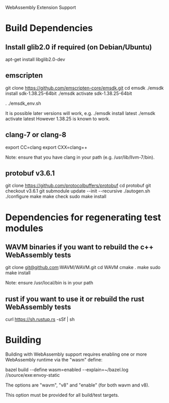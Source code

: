 WebAssembly Extension Support

# Build Dependencies

## Install glib2.0 if required (on Debian/Ubuntu)

apt-get install libglib2.0-dev

## emscripten

git clone https://github.com/emscripten-core/emsdk.git
cd emsdk
./emsdk install sdk-1.38.25-64bit
./emsdk activate sdk-1.38.25-64bit

. ./emsdk\_env.sh

It is possible later versions will work, e.g.
./emsdk install latest
./emsdk activate latest
However 1.38.25 is known to work.

## clang-7 or clang-8

export CC=clang
export CXX=clang++

Note: ensure that you have clang in your path (e.g. /usr/lib/llvm-7/bin).

## protobuf v3.6.1

git clone https://github.com/protocolbuffers/protobuf
cd protobuf
git checkout v3.6.1
git submodule update --init --recursive
./autogen.sh
./configure
make
make check
sudo make install

# Dependencies for regenerating test modules

## WAVM binaries if you want to rebuild the c++ WebAssembly tests

git clone git@github.com:WAVM/WAVM.git
cd WAVM
cmake .
make
sudo make install

Note: ensure /usr/local/bin is in your path

## rust if you want to use it or rebuild the rust WebAssembly tests

curl https://sh.rustup.rs -sSf | sh

# Building

Building with WebAssembly support requires enabling one or more WebAssembly runtime via the "wasm" define:

bazel build --define wasm=enabled --explain=~/bazel.log //source/exe:envoy-static

The options are "wavm", "v8" and "enable" (for both wavm and v8).

This option must be provided for all build/test targets.
